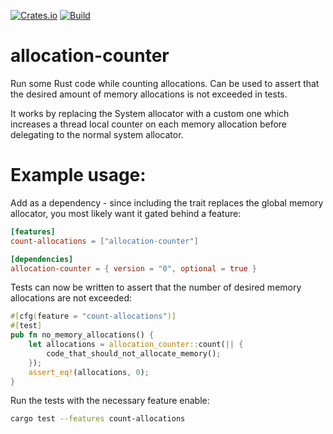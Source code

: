 [![Crates.io](https://img.shields.io/crates/v/allocation-counter.svg)](https://crates.io/crates/allocation-counter)
[![Build](https://github.com/fornwall/allocation-counter/workflows/CI/badge.svg)](https://github.com/fornwall/allocation-counter/actions?query=workflow%3A%22CI%22)


# allocation-counter
Run some Rust code while counting allocations. Can be used to assert that the desired amount of memory allocations is not exceeded in tests.

It works by replacing the System allocator with a custom one which increases a thread local counter on each memory allocation before delegating to the normal system allocator.

# Example usage:
Add as a dependency - since including the trait replaces the global memory allocator, you most likely want it gated behind a feature:

```toml
[features]
count-allocations = ["allocation-counter"]

[dependencies]
allocation-counter = { version = "0", optional = true }
```

Tests can now be written to assert that the number of desired memory allocations are not exceeded:

```rust
#[cfg(feature = "count-allocations")]
#[test]
pub fn no_memory_allocations() {
    let allocations = allocation_counter::count(|| {
        code_that_should_not_allocate_memory();
    });
    assert_eq!(allocations, 0);
}
```

Run the tests with the necessary feature enable:

```sh
cargo test --features count-allocations
```
